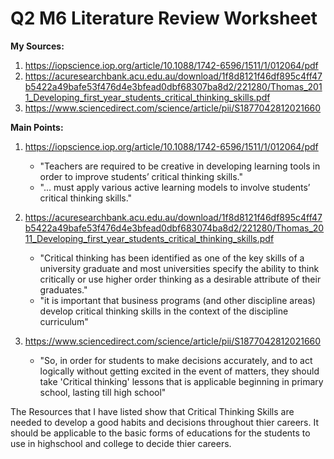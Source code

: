 # Q2 M6 Literature Review Worksheet

**My Sources:**
1. https://iopscience.iop.org/article/10.1088/1742-6596/1511/1/012064/pdf
2. https://acuresearchbank.acu.edu.au/download/1f8d8121f46df895c4ff47b5422a49bafe53f476d4e3bfead0dbf68307ba8d2/221280/Thomas_2011_Developing_first_year_students_critical_thinking_skills.pdf
3. https://www.sciencedirect.com/science/article/pii/S1877042812021660

**Main Points:**
1. https://iopscience.iop.org/article/10.1088/1742-6596/1511/1/012064/pdf
	- "Teachers are required to be creative in developing learning tools in order to improve students’ critical thinking skills."
	- "... must apply various active learning models to involve students’ critical thinking skills."
2. https://acuresearchbank.acu.edu.au/download/1f8d8121f46df895c4ff47b5422a49bafe53f476d4e3bfead0dbf683074ba8d2/221280/Thomas_2011_Developing_first_year_students_critical_thinking_skills.pdf
	- "Critical thinking has been identified as one of the key skills of a university graduate and most universities specify the ability to think critically or use higher order thinking as a desirable attribute of their graduates."
	- "it is important that business programs (and other discipline areas) develop critical thinking skills in the context of the discipline curriculum"
	
3. https://www.sciencedirect.com/science/article/pii/S1877042812021660
	- "So, in order for students to make decisions accurately, and to act logically without getting excited in the event of matters, they should take 'Critical thinking' lessons that is applicable beginning in primary school, lasting till high school"

The Resources that I have listed show that Critical Thinking Skills are needed to develop a good habits and decisions throughout thier careers. It should be applicable to the basic forms of educations for the students to use in highschool and college to decide thier careers.
	